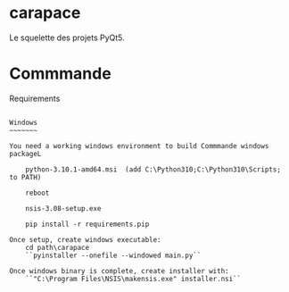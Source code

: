 # carapace
Le squelette des projets PyQt5.

Commmande
===

Requirements
~~~~~~~~~~~~

Windows
~~~~~~~

You need a working windows environment to build Commmande windows packageL

    python-3.10.1-amd64.msi  (add C:\Python310;C:\Python310\Scripts; to PATH)

    reboot
 
    nsis-3.08-setup.exe

    pip install -r requirements.pip 

Once setup, create windows executable:
    cd path\carapace
    ``pyinstaller --onefile --windowed main.py``

Once windows binary is complete, create installer with:
    ``"C:\Program Files\NSIS\makensis.exe" installer.nsi``
    
